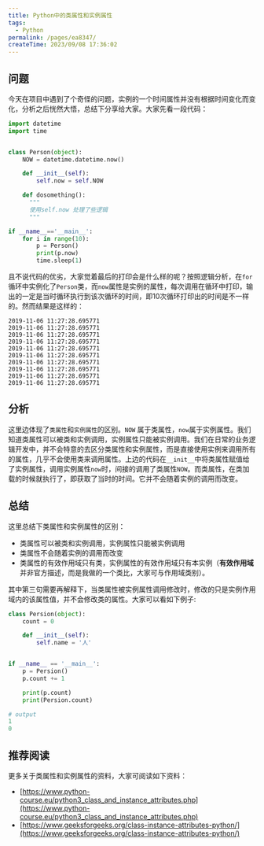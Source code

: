 ```yaml
---
title: Python中的类属性和实例属性
tags:
  - Python
permalink: /pages/ea8347/
createTime: 2023/09/08 17:36:02
---
```




## 问题 

今天在项目中遇到了个奇怪的问题，实例的一个时间属性并没有根据时间变化而变化，分析之后恍然大悟，总结下分享给大家。大家先看一段代码：

```python
import datetime
import time 


class Person(object):
    NOW = datetime.datetime.now()

    def __init__(self):
        self.now = self.NOW

    def dosomething():
      """
      使用self.now 处理了些逻辑
      """

if __name__=='__main__':
    for i in range(10):
        p = Person()
        print(p.now)
        time.sleep(1)
```

且不说代码的优劣，大家觉着最后的打印会是什么样的呢？按照逻辑分析，在`for`循环中实例化了`Person`类，而`now`属性是实例的属性，每次调用在循环中打印，输出的一定是当时循环执行到该次循环的时间，即10次循环打印出的时间是不一样的。然而结果是这样的：

```
2019-11-06 11:27:28.695771
2019-11-06 11:27:28.695771
2019-11-06 11:27:28.695771
2019-11-06 11:27:28.695771
2019-11-06 11:27:28.695771
2019-11-06 11:27:28.695771
2019-11-06 11:27:28.695771
2019-11-06 11:27:28.695771
2019-11-06 11:27:28.695771
2019-11-06 11:27:28.695771
```

## 分析 

这里边体现了`类属性`和`实例属性`的区别。`NOW` 属于类属性，`now`属于实例属性。我们知道类属性可以被类和实例调用，实例属性只能被实例调用。我们在日常的业务逻辑开发中，并不会特意的去区分类属性和实例属性，而是直接使用实例来调用所有的属性，几乎不会使用类来调用属性。上边的代码在`__init__`中将类属性赋值给了实例属性，调用实例属性`now`时，间接的调用了类属性`NOW`。而类属性，在类加载的时候就执行了，即获取了当时的时间。它并不会随着实例的调用而改变。

## 总结

这里总结下类属性和实例属性的区别：

- 类属性可以被类和实例调用，实例属性只能被实例调用
- 类属性不会随着实例的调用而改变
- 类属性的有效作用域只有类，实例属性的有效作用域只有本实例（**有效作用域**并非官方描述，而是我做的一个类比，大家可与作用域类别）。

其中第三句需要再解释下，当类属性被实例属性调用修改时，修改的只是实例作用域内的该属性值，并不会修改类的属性。大家可以看如下例子:

```python
class Persion(object):
    count = 0

    def __init__(self):
        self.name = '人'


if __name__ == '__main__':
    p = Persion()
    p.count += 1

    print(p.count)
    print(Persion.count)

# output 
1
0
```

## 推荐阅读

更多关于类属性和实例属性的资料，大家可阅读如下资料：

- [https://www.python-course.eu/python3_class_and_instance_attributes.php](https://www.python-course.eu/python3_class_and_instance_attributes.php)
- [https://www.geeksforgeeks.org/class-instance-attributes-python/](https://www.geeksforgeeks.org/class-instance-attributes-python/)